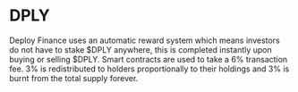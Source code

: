 # DPLY
Deploy Finance uses an automatic reward system which means investors do not have to stake $DPLY anywhere, this is completed instantly upon buying or selling $DPLY. Smart contracts are used to take a 6% transaction fee. 3% is redistributed to holders proportionally to their holdings and 3% is burnt from the total supply forever.
